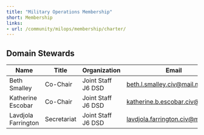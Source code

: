```yaml
---
title: "Military Operations Membership"
short: Membership
links:
- url: /community/milops/membership/charter/
---
```


## Domain Stewards

|Name|Title|Organization|Email|
|---|---|---|---|
|Beth Smalley|Co-Chair|Joint Staff J6 DSD|beth.l.smalley.civ@mail.mil|
|Katherine Escobar|Co-Chair|Joint Staff J6 DSD|katherine.b.escobar.civ@mail.mil|
|Lavdjola Farrington|Secretariat|Joint Staff J6 DSD|lavdjola.farrington.civ@mail.mil|
